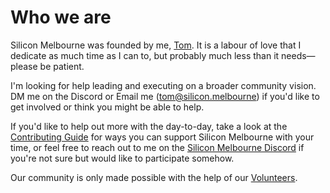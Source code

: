 # Who we are

Silicon Melbourne was founded by me, [Tom](https://tomlingham.com/). It is a labour of love that I dedicate as much time as I can to, but probably much less than it needs—please be patient.

I'm looking for help leading and executing on a broader community vision. DM me on the Discord or Email me ([tom@silicon.melbourne](mailto:tom@silicon.melbourne)) if you'd like to get involved or think you might be able to help.

If you'd like to help out more with the day-to-day, take a look at the [Contributing Guide](../03_contributing/01_chapter.md) for ways you can support Silicon Melbourne with your time, or feel free to reach out to me on the [Silicon Melbourne Discord](https://silicon.melbourne/) if you're not sure but would like to participate somehow.

Our community is only made possible with the help of our [Volunteers](./04_volunteers.md).